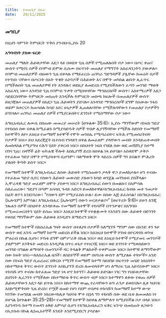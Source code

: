 ```yaml
---
title:  የመጠጊያ ስፍራ
date:   29/11/2025
---
```


### መግቢያ

የዚህን ሳምንት ትምህርት ጥቅስ ያንብቡ፡ኢያሱ 20


**አግባብነት ያለው ፍርድ**



መጠለያ ማለት ሕይወታቸው አደጋ ላይ በወደቀ ጊዜ ሰዎች የሚጠለሉበት ቦታ ነው። በጦር ቀጠና ውስጥ የሚኖሩ ሰዎች የቦምብ ድምጽ ሲሰሙ በፍጥነት መጠለያ የማግኘት አስፈላጊነትን ያውቃሉ። የቦምብ መጠለያዎች ብዙውን ጊዜ በቀላሉ የማይፈርሱ ጠንካራ ግድግዳዎች ያሏቸው ከመሬት በታች የተገነቡ ናቸው። በጦርነት ሰአት ጥቂት ሴኮንዶች በሕይወት እና በሞት መካከል ልዩነት ሊፈጥሩ በሚችሉበት ጊዜ መጠለያዎቹ የት እንዳሉና ወደዚያ ለመድረስ የሚያስችለውን ፈጣን መንገድ ማወቅ አስፈላጊ ነው። አንዳንድ ጊዜ የቦምብ ጥቃት በሚበዛባቸው ማኅበረሰቦች ውስጥ፣ አስተማሪዎች አደጋ ሳይደርስባቸው ትምህርት መስጠት እንዲችሉ ትምህርት መስጫ ክፍሎች  በመጠለያዎች ውስጥ ይዘጋጃሉ። መጠለያዎች በአደጋ ጊዜ ሕይወትን ያድናሉ። አንዳንድ ማኅበረሰቦች ደግሞ ከአውሎ ንፋስ ወይም ከቶርናዶ ከመሳሰሉ ከባድ አየር ሁኔታዎች ሊጠለሉባቸው የሚችሉባቸውን የመጠለያ ቦታዎችን ይገነባሉ። ጠንካራ መጠለያ ሰዎች የሚያርፉበትና ደኅንነት የሚሰማቸው ቦታ ነው።

እግዚአብሔር ለሙሴ በሰጠው መመሪያ መሠረት (ዘኍልቍ 35:6)፣ ኢያሱ ማንኛውም በነፍስ ግድያ የተከሰሰ ሰው በቀል ከሚፈልጉ ከሚያሳድዱት ሰዎች ጥበቃ ሊያገኝባቸው የሚችሉ ስድስት የመማፀኛ ከተሞችን ለየ። እነዚህ የመማፀኛ ከተሞች የሞት መንስኤ የሚጣራበትና ፍትሕ የሚመሰረትበት ቦታዎች ነበሩ። ይህ አደረጃጀት ቤተሰብ የገዳይን በቀል ለመፈጸም ያላቸውን መብት እንዳይጠቀሙበት ለመከላከል የሚያግዝ የሕግ ሂደት ያቀርብ ነበር። በስህተት ነፍስ የገደለ ሰው ወደ መሸሸጊያ ከተማ በገባ ጊዜ፣ በዳኞች ፊት ፍትሐዊ ችሎት እስኪያገኝ ድረስ ከበቀል ነጻ ይሆናል። አስቀድሞ ታቅዶ የተፈጸመ ግድያ በሞት የሚያስቀጣ ቢሆንም፣ ባለማወቅ ሞት ላደረሱ ሰዎች ግን ይበልጥ ምሕረት ያለበት ቅጣት ይሰጥ ነበር።

የመማፀኛ ከተሞች እግዚአብሔር ለሰው ሕይወት የሚሰጠውን ታላቅ ዋጋ ያመለክታሉ። ሆን ተብሎ የተፈጸመ ግድያ ሲኖር የሰውን ሕይወት መውሰድ ያለውን ከባድ ወንጀል መገንዘብ ያስችላል። ኢሞራላዊ ግድያ መፈፀም በሞት ያስቀጣ ነበር። እግዚአብሔር ሰውን በመልኩና በአምሳሉ ስለፈጠረው፣ ግድያን በጣም አሳሳቢ ጉዳይ አድርጎ ይመለከተዋል።እግዚአብሔር ከብዙ መቶ ዓመታት በፊት ለኖኅ እንደነገረው፣ “የሰውን ደም የሚያፈስስ ሁሉ፣ ደሙ በሰው እጅ ይፈስሳል፤ በእግዚአብሔር (ኤሎሂም) አምሳል፣ እግዚአብሔር (ኤሎሂም) ሰውን ሠርቶታልና።” (ዘፍጥረት 9:6)። ይሁን እንጂ ንጹሐን ሰዎች በስህተት እንዳይቀጡ የመማፀኛ ከተሞች ተከሳሾች በጥንቃቄና በአግባቡ የሚመረመርበትን ሂደት ይሰጡ ነበር። እነዚህ ከተሞች የተቋቋሙት የአንድን ሰው ሕይወት በድንገት የወሰደ ማንኛውም ሰው ሕይወቱ እንዲድን ለማድረግ ነበር።

የመማፀኛ ከተሞች በእስራኤል ግዛት ውስጥ በተለያዩ ቦታዎች ስለሚገኙ ማንም ሰው በአንድ ቀን ጉዞ ውስጥ ወደ አንዱ መማፀኛ ከተማ መድረስ ይችል ነበር። ከእነዚህ ከተሞች ሦስቱ በዮርዳኖስ ወንዝ ምዕራብ በኩል ሲሆኑ፣ ሦስቱ ደግሞ በምሥራቅ በኩል ነበሩ። ወደ እነዚህ ከተሞች የሚያመሩ መንገዶች ያለምንም እንቅፋት መድረስ እንዲቻል በጥሩ ሁኔታ የተዘጋጁ ነበሩ። ወደ ደኅንነት የሚወስደውን መንገድ በግልጽ ለማሳየት በመንገዶች ዳር ትላልቅ ምልክቶች ተቀምጠው ነበር። ከተሞቹ ለማንኛውም ሰው ክፍት ነበሩ—ለእስራኤል ዜጎች፣ ለስደተኞች ወይም በሀገሪቱ ውስጥ ለሚያልፉ ተጓዦች። አንድ ሰው በነፍስ ግድያ ሲጠረጠር በቅርቡ የሚገኝ የመማፀኛ ከተማ ሳይዘገይ በፍጥነት መሄድ ነበረበት። በከተማይቱ ቅጥር ውስጥ ደኅንነት እስኪያገኙ ድረስ ለመብላትም ሆነ ለማረፍ ጊዜ አይኖረውም ነበር።
	ተከሳሹ ሆን ተብሎ ከተፈጸመ ግድያ ነጻ ሆኖ ከተገኘ፣ ሕይወቱ ይድናል። ነገር ግን የህይወታቸው ደህንነት ሊረጋገጥ የሚችለው በከተማይቱ ቅጥር ውስጥ ብቻ ነበር። ከተማዋን ለቀው የወጡ ሰዎች ሕይወታቸውን አደጋ ላይ ይጥሉ ነበሩ። ከከተማዋ ውጪ የራሳቸውን ዕጣ ፈንታ ይወስናሉ። ሊቀ ካህናቱ እስከሚሞትበት ጊዜ ድረስ፣ የሟች ዘመድ የሆነ የደም ተበቃዩ ተከሳሹን ከመማፀኛ ከተማ ውጭ ካገኘው የመግደል መብት ነበረው።ከሊቀ ካህናቱ ሞተ በኋላ ግን ተከሳሹ ሰው ወደ ቤቱ ለመመለስ ነፃ ይሆናል (ዘኍልቍ 35:25–28)።
የመማፀኛ ከተሞች ከበቀል ለማምለጥ ከሚያስችል ቦታ በላይ ነበሩ። እያንዳንዱ ከተማ የመዳን ዕቅድ አምሳያ ሲሆን የእግዚአብሔርን ፍቅር ፍንጭ በመስጠት ጸጋውን በኢየሱስ በኩል ለኃጢአተኞች እንዴት እንደሚያደርግ ያሳያል።
